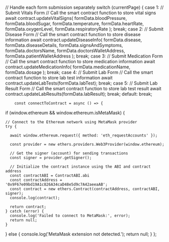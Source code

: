 // Handle each form submission separately
    switch (currentPage) {
      case 1:
        // Submit Vitals Form
        // Call the smart contract function to store vital signs
        await contract.updateVitalSigns(
          formData.bloodPressure,
          formData.bloodSugar,
          formData.temperature,
          formData.heartRate,
          formData.oxygenLevel,
          formData.respiratoryRate
        );
        break;
      case 2:
        // Submit Disease Form
        // Call the smart contract function to store disease information
        await contract.updateDiseaseInfo(
          formData.disease,
          formData.diseaseDetails,
          formData.signsAndSymptoms,
          formData.doctorsName,
          formData.doctorsWalletAddress,
          formData.patientWalletAddress
        );
        break;
      case 3:
        // Submit Medication Form
        // Call the smart contract function to store medication information
        await contract.updateMedicationInfo(
          formData.medicationName,
          formData.dosage
        );
        break;
      case 4:
        // Submit Lab Form
        // Call the smart contract function to store lab test information
        await contract.updateLabTests(formData.labTest);
        break;
      case 5:
        // Submit Lab Result Form
        // Call the smart contract function to store lab test result
        await contract.updateLabResults(formData.labResult);
        break;
      default:
        break;

















        const connectToContract = async () => {

  if (window.ethereum && window.ethereum.isMetaMask) {


    // Connect to the Ethereum network using MetaMask provider
    try {
      
      await window.ethereum.request({ method: 'eth_requestAccounts' });
      
      const provider = new ethers.providers.Web3Provider(window.ethereum);
      
      // Get the signer (account) for sending transactions
      const signer = provider.getSigner();

      // Initialize the contract instance using the ABI and contract address
      const contractABI = ContractABI.abi
      const contractAddress = '0x9F67e09bd19A1c826A34caD48e5d9c7A42aeeaAB';
      const contract = new ethers.Contract(contractAddress, contractABI, signer);
      console.log(contract);

      return contract;
    } catch (error) {
      console.log('Failed to connect to MetaMask:', error);
      return null;
    }
  } else {
    console.log('MetaMask extension not detected.');
    return null;
  }
};